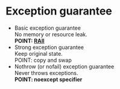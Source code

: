 # Exception guarantee

- Basic exception guarantee\
No memory or resource leak.\
**POINT: [RAII](raii.md)**
- Strong exception guarantee\
Keep original state.\
POINT: copy and swap
- Nothrow (or nofail) exception guarantee\
Never throws exceptions.\
**POINT: noexcept specifier**
